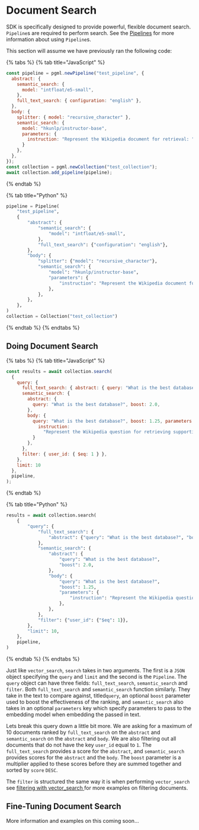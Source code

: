 # Document Search

SDK is specifically designed to provide powerful, flexible document search. `Pipeline`s are required to perform search. See the [Pipelines](https://postgresml.org/docs/introduction/apis/client-sdks/pipelines) for more information about using `Pipeline`s.

This section will assume we have previously ran the following code:

{% tabs %}
{% tab title="JavaScript" %}
```javascript
const pipeline = pgml.newPipeline("test_pipeline", {
  abstract: {
    semantic_search: {
      model: "intfloat/e5-small",
    },
    full_text_search: { configuration: "english" },
  },
  body: {
    splitter: { model: "recursive_character" },
    semantic_search: {
      model: "hkunlp/instructor-base",
      parameters: {
        instruction: "Represent the Wikipedia document for retrieval: ",
      }
    },
  },
});
const collection = pgml.newCollection("test_collection");
await collection.add_pipeline(pipeline);
```
{% endtab %}

{% tab title="Python" %}
```python
pipeline = Pipeline(
    "test_pipeline",
    {
        "abstract": {
            "semantic_search": {
                "model": "intfloat/e5-small",
            },
            "full_text_search": {"configuration": "english"},
        },
        "body": {
            "splitter": {"model": "recursive_character"},
            "semantic_search": {
                "model": "hkunlp/instructor-base",
                "parameters": {
                    "instruction": "Represent the Wikipedia document for retrieval: ",
                },
            },
        },
    },
)
collection = Collection("test_collection")
```
{% endtab %}
{% endtabs %}

## Doing Document Search

{% tabs %}
{% tab title="JavaScript" %}
```javascript
const results = await collection.search(
  {
    query: {
      full_text_search: { abstract: { query: "What is the best database?", boost: 1.2 } },
      semantic_search: {
        abstract: {
          query: "What is the best database?", boost: 2.0,
        },
        body: {
          query: "What is the best database?", boost: 1.25, parameters: {
            instruction:
              "Represent the Wikipedia question for retrieving supporting documents: ",
          }
        },
      },
      filter: { user_id: { $eq: 1 } },
    },
    limit: 10
  },
  pipeline,
);
```
{% endtab %}

{% tab title="Python" %}
```python
results = await collection.search(
    {
        "query": {
            "full_text_search": {
                "abstract": {"query": "What is the best database?", "boost": 1.2}
            },
            "semantic_search": {
                "abstract": {
                    "query": "What is the best database?",
                    "boost": 2.0,
                },
                "body": {
                    "query": "What is the best database?",
                    "boost": 1.25,
                    "parameters": {
                        "instruction": "Represent the Wikipedia question for retrieving supporting documents: ",
                    },
                },
            },
            "filter": {"user_id": {"$eq": 1}},
        },
        "limit": 10,
    },
    pipeline,
)
```
{% endtab %}
{% endtabs %}

Just like `vector_search`, `search` takes in two arguments. The first is a `JSON` object specifying the `query` and `limit` and the second is the `Pipeline`. The `query` object can have three fields: `full_text_search`, `semantic_search` and `filter`. Both `full_text_search` and `semantic_search` function similarly. They take in the text to compare against, titled`query`, an optional `boost` parameter used to boost the effectiveness of the ranking, and `semantic_search` also takes in an optional `parameters` key which specify parameters to pass to the embedding model when embedding the passed in text.

Lets break this query down a little bit more. We are asking for a maximum of 10 documents ranked by `full_text_search` on the `abstract` and `semantic_search` on the `abstract` and `body`. We are also filtering out all documents that do not have the key `user_id` equal to `1`.  The `full_text_search` provides a score for the `abstract`, and `semantic_search` provides scores for the `abstract` and the `body`. The `boost` parameter is a multiplier applied to these scores before they are summed together and sorted by `score` `DESC`.&#x20;

The `filter` is structured the same way it is when performing `vector_search` see [filtering with vector\_search](https://postgresml.org/docs/introduction/apis/client-sdks/search)[ ](https://postgresml.org/docs/introduction/apis/client-sdks/search#metadata-filtering)for more examples on filtering documents.

## Fine-Tuning Document Search

More information and examples on this coming soon...
